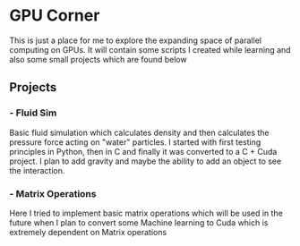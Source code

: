 # GPU Corner
This is just a place for me to explore the expanding space of parallel computing on GPUs. It will contain some scripts I created while learning and also some small projects which are found below

## Projects
### - Fluid Sim
  Basic fluid simulation which calculates density and then calculates the pressure force acting on "water" particles. I started with first testing principles in Python, then in C and finally it was converted to a C + Cuda project.
  I plan to add gravity and maybe the ability to add an object to see the interaction.

### - Matrix Operations
  Here I tried to implement basic matrix operations which will be used in the future when I plan to convert some Machine learning to Cuda which is extremely dependent on Matrix operations 
